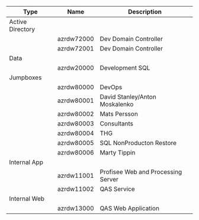 |Type                  |Name         |Description|
|----------------------|-------------|-----------|
|Active Directory      |             |           |
|                      |azrdw72000   |Dev Domain Controller|
|                      |azrdw72001   |Dev Domain Controller|
|Data                  |             |           |
|                      |azrdw20000   |Development SQL|
|Jumpboxes             |             |           |
|                      |azrdw80000   |DevOps     |
|                      |azrdw80001   |David Stanley/Anton Moskalenko|
|                      |azrdw80002   |Mats Persson|
|                      |azrdw80003   |Consultants|
|                      |azrdw80004   |THG|
|                      |azrdw80005   |SQL NonProducton Restore   |
|                      |azrdw80006   |Marty Tippin|
|Internal App          |             |   |
|                      |azrdw11001  |Profisee Web and Processing Server|
|                      |azrdw11002  |QAS Service|
|Internal Web          |             |            |
|                      |azrdw13000   |QAS Web Application| 

